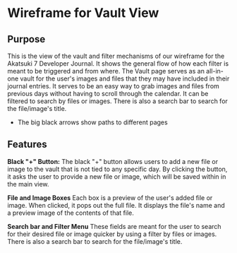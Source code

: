 # Wireframe for Vault View

## Purpose
This is the view of the vault and filter mechanisms of our wireframe for the Akatsuki 7 Developer Journal. It shows the general flow of how each filter is meant to be triggered and from where. The Vault page serves as an all-in-one vault for the user's images and files that they may have included in their journal entries. It serves to be an easy way to grab images and files from previous days without having to scroll through the calendar. It can be filtered to search by files or images. There is also a search bar to search for the file/image's title.

- The big black arrows show paths to different pages

## Features
**Black "+" Button:** 
The black "+" button allows users to add a new file or image to the vault that is not tied to any specific day. By clicking the button, it asks the user to provide a new file or image, which will be saved within  in the main view.

**File and Image Boxes**
Each box is a preview of the user's added file or image. When clicked, it pops out the full file. It displays the file's name and a preview image of the contents of that file.

**Search bar and Filter Menu**
These fields are meant for the user to search for their desired file or image quicker by using a filter by files or images. There is also a search bar to search for the file/image's title.